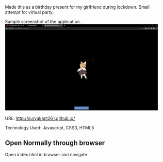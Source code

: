 Made this as a birthday present for my girlfriend during lockdown. Small attempt for virtual party.

Sample screenshot of the application .
![GitHub Logo](/images/screenshots/sample.png)

URL: http://suryakant261.github.io/

Technology Used: Javascript, CSS3, HTML5


## Open Normally through browser
Open index.html in browser and navigate


